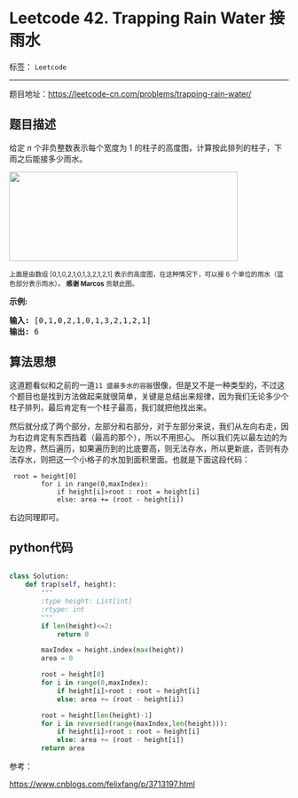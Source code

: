 ﻿# Leetcode 42. Trapping Rain Water 接雨水

标签： `Leetcode`

---

题目地址：https://leetcode-cn.com/problems/trapping-rain-water/  
## 题目描述  

<p>给定&nbsp;<em>n</em> 个非负整数表示每个宽度为 1 的柱子的高度图，计算按此排列的柱子，下雨之后能接多少雨水。</p>

<p><img src="https://assets.leetcode-cn.com/aliyun-lc-upload/uploads/2018/10/22/rainwatertrap.png" style="height: 161px; width: 412px;"></p>

<p><small>上面是由数组 [0,1,0,2,1,0,1,3,2,1,2,1] 表示的高度图，在这种情况下，可以接 6 个单位的雨水（蓝色部分表示雨水）。&nbsp;<strong>感谢 Marcos</strong> 贡献此图。</small></p>

<p><strong>示例:</strong></p>

<pre><strong>输入:</strong> [0,1,0,2,1,0,1,3,2,1,2,1]
<strong>输出:</strong> 6</pre>  

## 算法思想   

这道题看似和之前的一道`11 盛最多水的容器`很像，但是又不是一种类型的，不过这个题目也是找到方法做起来就很简单，关键是总结出来规律，因为我们无论多少个柱子排列，最后肯定有一个柱子最高，我们就把他找出来。  

然后就分成了两个部分，左部分和右部分，对于左部分来说，我们从左向右走，因为右边肯定有东西挡着（最高的那个），所以不用担心。 所以我们先以最左边的为左边界，然后遍历，如果遍历到的比底要高，则无法存水，所以更新底，否则有办法存水，则把这一个小格子的水加到面积里面。也就是下面这段代码：  

     root = height[0]
            for i in range(0,maxIndex):
                if height[i]>root : root = height[i]
                else: area += (root - height[i])  
                
右边同理即可。  

## python代码  

```python  

class Solution:
    def trap(self, height):
        """
        :type height: List[int]
        :rtype: int
        """
        if len(height)<=2:
            return 0

        maxIndex = height.index(max(height))
        area = 0

        root = height[0]
        for i in range(0,maxIndex):
            if height[i]>root : root = height[i]
            else: area += (root - height[i])

        root = height[len(height)-1]
        for i in reversed(range(maxIndex,len(height))):
            if height[i]>root : root = height[i]
            else: area += (root - height[i])
        return area

``` 

参考：  

https://www.cnblogs.com/felixfang/p/3713197.html




